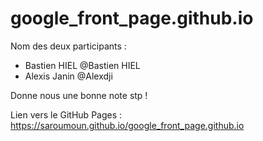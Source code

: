 # google_front_page.github.io

Nom des deux participants : 
- Bastien HIEL @Bastien HIEL
- Alexis Janin @Alexdji

Donne nous une bonne note stp !

Lien vers le GitHub Pages : https://saroumoun.github.io/google_front_page.github.io
